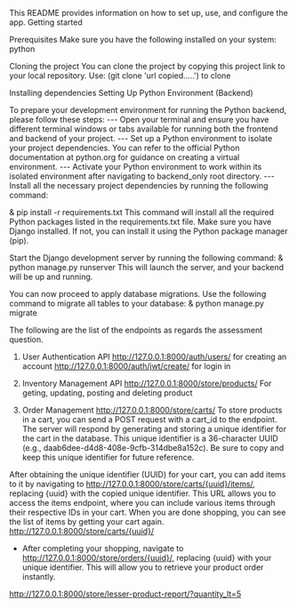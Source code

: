 This README provides information on how to set up, use, and configure the app. Getting started

Prerequisites Make sure you have the following installed on your system: python

Cloning the project You can clone the project by copying this project link to your local repository. Use: (git clone 'url copied.....') to clone

Installing dependencies Setting Up Python Environment (Backend)

To prepare your development environment for running the Python backend, please follow these steps: --- Open your terminal and ensure you have different terminal windows or tabs available for running both the frontend and backend of your project. --- Set up a Python environment to isolate your project dependencies. You can refer to the official Python documentation at python.org for guidance on creating a virtual environment. --- Activate your Python environment to work within its isolated environment after navigating to backend_only root directory. --- Install all the necessary project dependencies by running the following command:

& pip install -r requirements.txt This command will install all the required Python packages listed in the requirements.txt file. Make sure you have Django installed. If not, you can install it using the Python package manager (pip).

Start the Django development server by running the following command: & python manage.py runserver This will launch the server, and your backend will be up and running.

You can now proceed to apply database migrations. Use the following command to migrate all tables to your database: & python manage.py migrate


The following are the list of the endpoints as regards the assessment question.
1. User Authentication API
http://127.0.0.1:8000/auth/users/  for creating an account
http://127.0.0.1:8000/auth/jwt/create/ for login in

2. Inventory Management API
http://127.0.0.1:8000/store/products/ For geting, updating, posting and deleting product

3. Order Management
http://127.0.0.1:8000/store/carts/  To store products in a cart, you can send a POST request with a cart_id to the endpoint. The server will respond by generating and storing a unique identifier for the cart in the database. This unique identifier is a 36-character UUID (e.g., daab6dee-d4d8-408e-9cfb-314dbe8a152c). Be sure to copy and keep this unique identifier for future reference.

After obtaining the unique identifier (UUID) for your cart, you can add items to it by navigating to http://127.0.0.1:8000/store/carts/{uuid}/items/, replacing {uuid} with the copied unique identifier. This URL allows you to access the items endpoint, where you can include various items through their respective IDs in your cart. When you are done shopping, you can see the list of items by getting your cart again. http://127.0.0.1:8000/store/carts/{uuid}/

- After completing your shopping, navigate to http://127.0.0.1:8000/store/orders/{uuid}/, replacing {uuid} with your unique identifier. This will allow you to retrieve your product order instantly.




http://127.0.0.1:8000/store/lesser-product-report/?quantity_lt=5